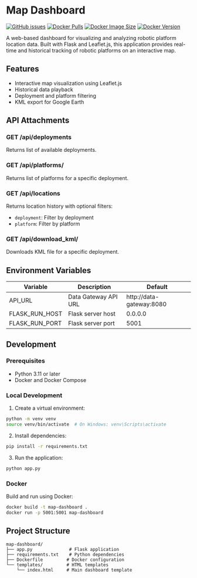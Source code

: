 # Map Dashboard

[![GitHub issues](https://img.shields.io/github/issues/munzz11/map-dashboard)](https://github.com/munzz11/map-dashboard/issues)
[![Docker Pulls](https://img.shields.io/docker/pulls/munzz11/reef-map-dashboard)](https://hub.docker.com/r/munzz11/reef-map-dashboard)
[![Docker Image Size](https://img.shields.io/docker/image-size/munzz11/reef-map-dashboard/latest)](https://hub.docker.com/r/munzz11/reef-map-dashboard)
[![Docker Version](https://img.shields.io/docker/v/munzz11/reef-map-dashboard/latest)](https://hub.docker.com/r/munzz11/reef-map-dashboard)

A web-based dashboard for visualizing and analyzing robotic platform location data. Built with Flask and Leaflet.js, this application provides real-time and historical tracking of robotic platforms on an interactive map.

## Features

- Interactive map visualization using Leaflet.js
- Historical data playback
- Deployment and platform filtering
- KML export for Google Earth

## API Attachments

### GET /api/deployments
Returns list of available deployments.

### GET /api/platforms/<deployment>
Returns list of platforms for a specific deployment.

### GET /api/locations
Returns location history with optional filters:
- `deployment`: Filter by deployment
- `platform`: Filter by platform

### GET /api/download_kml/<deployment>
Downloads KML file for a specific deployment.

## Environment Variables

| Variable | Description | Default |
|----------|-------------|---------|
| API_URL | Data Gateway API URL | http://data-gateway:8080 |
| FLASK_RUN_HOST | Flask server host | 0.0.0.0 |
| FLASK_RUN_PORT | Flask server port | 5001 |

## Development

### Prerequisites
- Python 3.11 or later
- Docker and Docker Compose

### Local Development
1. Create a virtual environment:
```bash
python -m venv venv
source venv/bin/activate  # On Windows: venv\Scripts\activate
```

2. Install dependencies:
```bash
pip install -r requirements.txt
```

3. Run the application:
```bash
python app.py
```

### Docker
Build and run using Docker:
```bash
docker build -t map-dashboard .
docker run -p 5001:5001 map-dashboard
```

## Project Structure
```
map-dashboard/
├── app.py              # Flask application
├── requirements.txt    # Python dependencies
├── Dockerfile         # Docker configuration
└── templates/         # HTML templates
    └── index.html     # Main dashboard template
```
